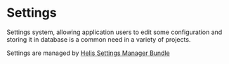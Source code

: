 # Settings

Settings system, allowing application users to edit some configuration and storing it in database is a common need in a variety of projects.

Settings are managed by [Helis Settings Manager Bundle](https://packagist.org/packages/helis/settings-manager-bundle)

